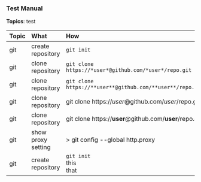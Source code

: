 ### Test Manual

**Topics**: test

Topic | What | How
:---|:---|:---
git | create repository | `git init`
git | clone repository | `git clone https://*user*@github.com/*user*/repo.git`
git | clone repository | `git clone https://**user**@github.com/**user**/repo.git`
git | clone repository | git clone https://*user*@github.com/*user*/repo.git
git | clone repository | git clone https://**user**@github.com/**user**/repo.git
git | show proxy setting | > git config --global http.proxy
git | create repository | `git init` <br>this<br>that



